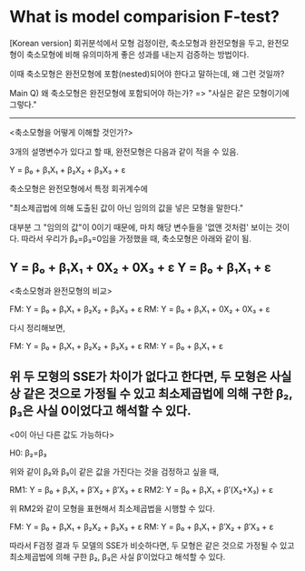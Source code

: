 # What is model comparision F-test?

[Korean version]
회귀분석에서 모형 검정이란,
축소모형과 완전모형을 두고, 완전모형이 축소모형에 비해 유의미하게 좋은 성과를 내는지 검증하는 방법이다. 

이때 축소모형은 완전모형에 포함(nested)되어야 한다고 말하는데, 왜 그런 것일까?

Main Q) 왜 축소모형은 완전모형에 포함되어야 하는가? 
=> "사실은 같은 모형이기에 그렇다."

---
<축소모형을 어떻게 이해할 것인가?>

3개의 설명변수가 있다고 할 때, 완전모형은 다음과 같이 적을 수 있음.

Y = β₀ + β₁X₁ + β₂X₂ + β₃X₃ + ε

축소모형은 완전모형에서 특정 회귀계수에 

"최소제곱법에 의해 도출된 값이 아닌 임의의 값을 넣은 모형을 말한다."

대부분 그 "임의의 값"이 0이기 때문에, 마치 해당 변수들을 '없앤 것처럼' 보이는 것이다.
따라서 우리가 β₂=β₃=0임을 가정했을 때, 축소모형은 아래와 같이 됨.

Y = β₀ + β₁X₁ + 0X₂ + 0X₃ + ε
Y = β₀ + β₁X₁ + ε
---
<축소모형과 완전모형의 비교>

FM: Y = β₀ + β₁X₁ + β₂X₂ + β₃X₃ + ε
RM: Y = β₀ + β₁X₁ + 0X₂ + 0X₃ + ε

다시 정리해보면,

FM: Y = β₀ + β₁X₁ + β₂X₂ + β₃X₃ + ε
RM: Y = β₀ + β₁X₁ + ε

위 두 모형의 SSE가 차이가 없다고 한다면, 두 모형은 사실상 같은 것으로 가정될 수 있고
최소제곱법에 의해 구한 β₂, β₃은 사실 0이었다고 해석할 수 있다.
---
<0이 아닌 다른 값도 가능하다>

H0: β₂=β₃

위와 같이 β₂와 β₃이 같은 값을 가진다는 것을 검정하고 싶을 때, 

RM1: Y = β₀ + β₁X₁ + β′X₂ + β′X₃ + ε
RM2: Y = β₀ + β₁X₁ + β′(X₂+X₃) + ε

위 RM2와 같이 모형을 표현해서 최소제곱법을 시행할 수 있다. 

FM: Y = β₀ + β₁X₁ + β₂X₂ + β₃X₃ + ε
RM: Y = β₀ + β₁X₁ + β′X₂ + β′X₃ + ε

따라서 F검정 결과 두 모델의 SSE가 비슷하다면, 두 모형은 같은 것으로 가정될 수 있고
최소제곱법에 의해 구한 β₂, β₃은 사실 β′이었다고 해석할 수 있다.

